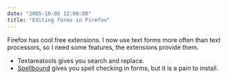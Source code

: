 ```yaml
---
date: "2005-10-05 12:00:00"
title: "Editing forms in Firefox"
---
```




Firefox has cool free extensions. I now use text forms more often than text processors, so I need some features, the extensions provide them.

- Textareatools gives you search and replace.
- [Spellbound](http://spellbound.sourceforge.net/) gives you spell checking in forms, but it is a pain to install.


